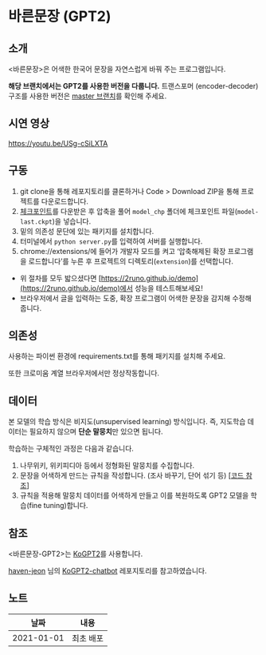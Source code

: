 # 바른문장 (GPT2)
## 소개
<바른문장>은 어색한 한국어 문장을 자연스럽게 바꿔 주는 프로그램입니다.

**해당 브랜치에서는 GPT2를 사용한 버전을 다룹니다.** 트랜스포머 (encoder-decoder) 구조를 사용한 버전은 [master 브랜치](https://github.com/2runo/korean_polisher)를 확인해 주세요.

## 시연 영상
https://youtu.be/USg-cSiLXTA

## 구동
1. git clone을 통해 레포지토리를 클론하거나 Code > Download ZIP을 통해 프로젝트를 다운로드합니다.
2. [체크포인트](https://drive.google.com/drive/folders/1Z8vvTnqH9zTjl6xQm6FT0-xTVCMRuzrN?usp=sharing)를 다운받은 후 압축을 풀어 `model_chp` 폴더에 체크포인트 파일(`model-last.ckpt`)을 넣습니다.
3. 밑의 의존성 문단에 있는 패키지를 설치합니다.
4. 터미널에서 `python server.py`를 입력하여 서버를 실행합니다.
5. chrome://extensions/에 들어가 개발자 모드를 켜고 ‘압축해제된 확장 프로그램을 로드합니다’를 누른 후 프로젝트의 디렉토리(`extension`)를 선택합니다.
- 위 절차를 모두 밟으셨다면 [https://2runo.github.io/demo](https://2runo.github.io/demo)에서 성능을 테스트해보세요!
- 브라우저에서 글을 입력하는 도중, 확장 프로그램이 어색한 문장을 감지해 수정해 줍니다.

## 의존성
사용하는 파이썬 환경에 requirements.txt를 통해 패키지를 설치해 주세요.

또한 크로미움 계열 브라우저에서만 정상작동합니다.

## 데이터
본 모델의 학습 방식은 비지도(unsupervised learning) 방식입니다. 즉, 지도학습 데이터는 필요하지 않으며 **단순 말뭉치**만 있으면 됩니다.

학습하는 구체적인 과정은 다음과 같습니다.

1. 나무위키, 위키피디아 등에서 정형화된 말뭉치를 수집합니다.
2. 문장을 어색하게 만드는 규칙을 작성합니다. (조사 바꾸기, 단어 섞기 등) [[코드 참조](https://github.com/2runo/korean_polisher/blob/master/korean_polisher/awkfy/awkfy.py)]
3. 규칙을 적용해 말뭉치 데이터를 어색하게 만들고 이를 복원하도록 GPT2 모델을 학습(fine tuning)합니다.

## 참조
<바른문장-GPT2>는 [KoGPT2](https://github.com/SKT-AI/KoGPT2)를 사용합니다.

[haven-jeon](https://github.com/haven-jeon) 님의 [KoGPT2-chatbot](https://github.com/haven-jeon/KoGPT2-chatbot) 레포지토리를 참고하였습니다.



## 노트
|    날짜    |                   내용                    |
| :--------: | :---------------------------------------: |
| 2021-01-01 |                 최초 배포                 |
